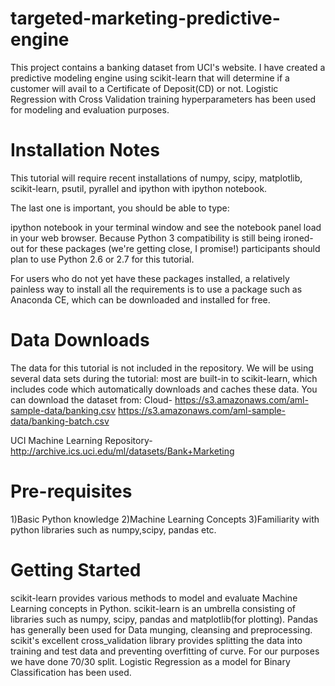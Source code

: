 # targeted-marketing-predictive-engine
This project contains a banking dataset from UCI's website. I have created a predictive modeling engine using scikit-learn that will determine if a customer will avail to a Certificate of Deposit(CD) or not.
Logistic Regression with Cross Validation training hyperparameters has been used for modeling and evaluation purposes.

# Installation Notes
This tutorial will require recent installations of numpy, scipy, matplotlib, scikit-learn, psutil, pyrallel and ipython with ipython notebook.

The last one is important, you should be able to type:

ipython notebook
in your terminal window and see the notebook panel load in your web browser. Because Python 3 compatibility is still being ironed-out for these packages (we're getting close, I promise!) participants should plan to use Python 2.6 or 2.7 for this tutorial.

For users who do not yet have these packages installed, a relatively painless way to install all the requirements is to use a package such as Anaconda CE, which can be downloaded and installed for free.

# Data Downloads
The data for this tutorial is not included in the repository. We will be using several data sets during the tutorial: most are built-in to scikit-learn, which includes code which automatically downloads and caches these data.
You can download the dataset from:
Cloud-  https://s3.amazonaws.com/aml-sample-data/banking.csv
        https://s3.amazonaws.com/aml-sample-data/banking-batch.csv

UCI Machine Learning Repository-
        http://archive.ics.uci.edu/ml/datasets/Bank+Marketing

# Pre-requisites
1)Basic Python knowledge
2)Machine Learning Concepts
3)Familiarity with python libraries such as numpy,scipy, pandas etc.

# Getting Started
scikit-learn provides various methods to model and evaluate Machine Learning concepts in Python. scikit-learn is an umbrella consisting of libraries such as numpy, scipy, pandas and matplotlib(for plotting). Pandas has generally been used for Data munging, cleansing and preprocessing. 
scikit's excellent cross_validation library provides splitting the data into training and test data and preventing overfitting of curve. For our purposes we have done 70/30 split.
Logistic Regression as a model for Binary Classification has been used. 

